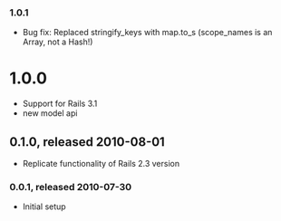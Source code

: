 ### 1.0.1

* Bug fix: Replaced stringify_keys with map.to_s (scope_names is an Array, not a Hash!)



# 1.0.0

* Support for Rails 3.1
* new model api



## 0.1.0, released 2010-08-01

* Replicate functionality of Rails 2.3 version



### 0.0.1, released 2010-07-30

* Initial setup
